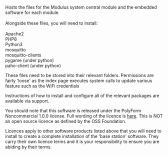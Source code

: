 
Hosts the files for the Modulus system central module and the embedded software for each module.
<br /><br />
Alongside these files, you will need to install:
<br /><br />
Apache2<br />
PHP8<br />
Python3<br />
mosquitto<br />
mosquitto-clients<br />
pygame (under python)<br />
paho-client (under python)<br />

<p>
These files need to be stored into their relevant folders. Permissions are fairly 'loose' as the index page executes system calls to update various feature such as the WiFi credentials
</p>
<p>
Instructions of how to install and configure all of the relevant packages are available via support.
</p>
<p>
You should note that this software is released under the PolyForm Noncommercial 1.0.0 license. Full wording of the licence is <a href='https://github.com/polyformproject/polyform-licenses/blob/1.0.0/PolyForm-Noncommercial-1.0.0.md'>here</a>. This is NOT an open source licence as defined by the OSS Foundation.
</p>
<p>
Licences apply to other software products listed above that you will need to install to create a complete installation of the 'base station' software. They carry their own licence terms and it is your responsibility to ensure you are abiding by their terms.
</p>
